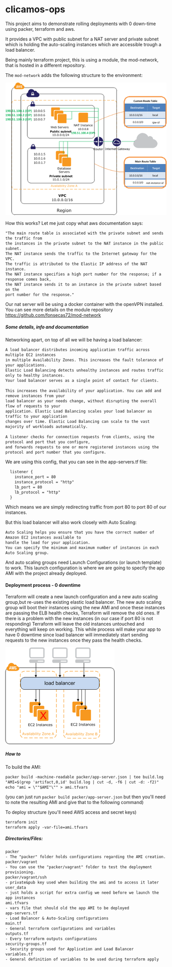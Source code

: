 # clicamos-ops

This project aims to demonstrate rolling deployments with 0 down-time using packer, terraform and aws.

It provides a VPC with public subnet for a NAT server and private subnet which is holding the auto-scaling
instances which are accessible trough a load balancer.


Being mainly terraform project, this is using a module, the mod-network, that is hosted in a different repository.

The `mod-network` adds the following structure to the environment:

![Alt text](nat-instance-diagram.png?raw=true)

How this works? Let me just copy what aws documentation says:

    "The main route table is associated with the private subnet and sends the traffic from
    the instances in the private subnet to the NAT instance in the public subnet.
    The NAT instance sends the traffic to the Internet gateway for the VPC.
    The traffic is attributed to the Elastic IP address of the NAT instance.
    The NAT instance specifies a high port number for the response; if a response comes back,
    the NAT instance sends it to an instance in the private subnet based on the
    port number for the response."

Our nat server will be using a docker container with the openVPN installed. 
You can see more details on the module repository https://github.com/fonsecas72/mod-network


##### Some details, info and documentation


Networking apart, on top of all we will be having a load balancer:

    A load balancer distributes incoming application traffic across multiple EC2 instances
    in multiple Availability Zones. This increases the fault tolerance of your applications.
    Elastic Load Balancing detects unhealthy instances and routes traffic only to healthy instances.
    Your load balancer serves as a single point of contact for clients.

    This increases the availability of your application. You can add and remove instances from your
    load balancer as your needs change, without disrupting the overall flow of requests to your
    application. Elastic Load Balancing scales your load balancer as traffic to your application
    changes over time. Elastic Load Balancing can scale to the vast majority of workloads automatically.

    A listener checks for connection requests from clients, using the protocol and port that you configure,
    and forwards requests to one or more registered instances using the protocol and port number that you configure.

We are using this config, that you can see in the app-servers.tf file:

```
  listener {
    instance_port = 80
    instance_protocol = "http"
    lb_port = 80
    lb_protocol = "http"
  }
```

Which means we are simply redirecting traffic from port 80 to port 80 of our instances.

But this load balancer will also work closely with Auto Scaling:

    Auto Scaling helps you ensure that you have the correct number of Amazon EC2 instances available to
    handle the load for your application.
    You can specify the minimum and maximum number of instances in each Auto Scaling group.

And auto scaling groups need Launch Configurations (or launch template) to work.
This launch configuration is where we are going to specify the app AMI with the project already deployed.


#### Deployment process - 0 downtime

Terraform will create a new launch configuration and a new auto scaling group,but
re-uses the existing elastic load balancer.
The new auto scaling group will boot their instances using the new AMI and once
these instances are passing the ELB health checks, Terraform will remove the old
ones. If there is a problem with the new instances (in our case if port 80 is not responding)
Terraform will leave the old instances untouched and everything will keep on working.
This while process will make your app to have 0 downtime since load balancer will
immediately start sending requests to the new instances once they pass the health checks.


![Alt text](load_balancer.png?raw=true)

##### How to

To build the AMI:

```
packer build -machine-readable packer/app-server.json | tee build.log
"AMI=$(grep 'artifact,0,id' build.log | cut -d, -f6 | cut -d: -f2)"
echo "ami = \""$AMI"\"" > ami.tfvars
```

(you can just run `packer build packer/app-server.json` but then you'll need to note the resulting AMI and give that to the following command)

To deploy structure (you'll need AWS access and secret keys)

```
terraform init
terraform apply -var-file=ami.tfvars
```

##### Directories/Files:

    packer
    - The "packer" folder holds configurations regarding the AMI creation.
    packer/vagrant
    - You can use the "packer/vagrant" folder to test the deployment provisioning.
    packer/vagrant/ssh
    - private&pub key used when building the ami and to access it later
    user_data
    - just holds a script for extra config we need before we launch the app instances
    ami.tfvars
    - vars file that should old the app AMI to be deployed
    app-servers.tf
    - Load Balancer & Auto-Scaling configurations
    main.tf
    - General terraform configurations and variables
    outputs.tf
    - Every terraform outputs configurations
    security-groups.tf
    - Security groups used for Application and Load Balancer
    variables.tf
    - General definition of variables to be used during terraform apply

